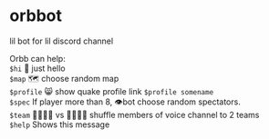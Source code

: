 # orbbot
lil bot for lil discord channel


Orbb can help:  
`$hi`      👋 just hello  
`$map`     🗺️ choose random map  
`$profile` 😸 show quake profile link `$profile somename`  
`$spec`    If player more than 8, 👁️bot choose random spectators.  
`$team`    👨‍👩‍👧‍👦 vs 👨‍👨‍👧‍👧 shuffle members of voice channel to 2 teams  
`$help`    Shows this message
